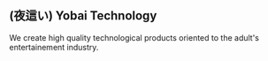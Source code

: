 ## (夜這い) Yobai Technology

We create high quality technological products oriented to the adult's entertainement industry.
